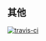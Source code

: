 ## 其他

[![travis-ci](https://travis-ci.org/welefen/thinkjs.svg?branch=master)](https://travis-ci.org/welefen/thinkjs)